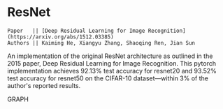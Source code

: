 # ResNet
```
Paper   || [Deep Residual Learning for Image Recognition](https://arxiv.org/abs/1512.03385)
Authors || Kaiming He, Xiangyu Zhang, Shaoqing Ren, Jian Sun
```

An implementation of the original ResNet architecture as outlined in the 2015 paper, Deep Residual Learning for Image Recognition. This pytorch implementation achieves 92.13% test accuracy for resnet20 and 93.52% test accuracy for resnet50 on the CIFAR-10 dataset—within 3% of the author's reported results.

GRAPH
